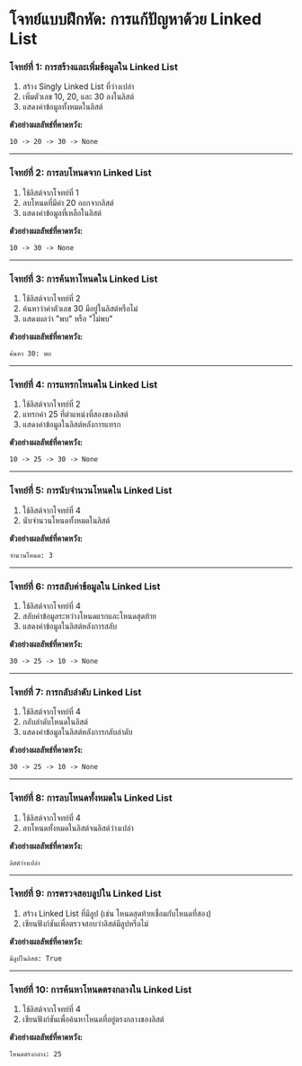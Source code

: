 # โจทย์แบบฝึกหัด: การแก้ปัญหาด้วย Linked List

### **โจทย์ที่ 1:** การสร้างและเพิ่มข้อมูลใน Linked List
1. สร้าง Singly Linked List ที่ว่างเปล่า
2. เพิ่มตัวเลข 10, 20, และ 30 ลงในลิสต์
3. แสดงค่าข้อมูลทั้งหมดในลิสต์

**ตัวอย่างผลลัพธ์ที่คาดหวัง:**
```
10 -> 20 -> 30 -> None
```

---

### **โจทย์ที่ 2:** การลบโหนดจาก Linked List
1. ใช้ลิสต์จากโจทย์ที่ 1
2. ลบโหนดที่มีค่า 20 ออกจากลิสต์
3. แสดงค่าข้อมูลที่เหลือในลิสต์

**ตัวอย่างผลลัพธ์ที่คาดหวัง:**
```
10 -> 30 -> None
```

---

### **โจทย์ที่ 3:** การค้นหาโหนดใน Linked List
1. ใช้ลิสต์จากโจทย์ที่ 2
2. ค้นหาว่าค่าตัวเลข 30 มีอยู่ในลิสต์หรือไม่
3. แสดงผลว่า "พบ" หรือ "ไม่พบ"

**ตัวอย่างผลลัพธ์ที่คาดหวัง:**
```
ค้นหา 30: พบ
```

---

### **โจทย์ที่ 4:** การแทรกโหนดใน Linked List
1. ใช้ลิสต์จากโจทย์ที่ 2
2. แทรกค่า 25 ที่ตำแหน่งที่สองของลิสต์
3. แสดงค่าข้อมูลในลิสต์หลังการแทรก

**ตัวอย่างผลลัพธ์ที่คาดหวัง:**
```
10 -> 25 -> 30 -> None
```

---

### **โจทย์ที่ 5:** การนับจำนวนโหนดใน Linked List
1. ใช้ลิสต์จากโจทย์ที่ 4
2. นับจำนวนโหนดทั้งหมดในลิสต์

**ตัวอย่างผลลัพธ์ที่คาดหวัง:**
```
จำนวนโหนด: 3
```

---

### **โจทย์ที่ 6:** การสลับค่าข้อมูลใน Linked List
1. ใช้ลิสต์จากโจทย์ที่ 4
2. สลับค่าข้อมูลระหว่างโหนดแรกและโหนดสุดท้าย
3. แสดงค่าข้อมูลในลิสต์หลังการสลับ

**ตัวอย่างผลลัพธ์ที่คาดหวัง:**
```
30 -> 25 -> 10 -> None
```

---

### **โจทย์ที่ 7:** การกลับลำดับ Linked List
1. ใช้ลิสต์จากโจทย์ที่ 4
2. กลับลำดับโหนดในลิสต์
3. แสดงค่าข้อมูลในลิสต์หลังการกลับลำดับ

**ตัวอย่างผลลัพธ์ที่คาดหวัง:**
```
30 -> 25 -> 10 -> None
```

---

### **โจทย์ที่ 8:** การลบโหนดทั้งหมดใน Linked List
1. ใช้ลิสต์จากโจทย์ที่ 4
2. ลบโหนดทั้งหมดในลิสต์จนลิสต์ว่างเปล่า

**ตัวอย่างผลลัพธ์ที่คาดหวัง:**
```
ลิสต์ว่างเปล่า
```

---

### **โจทย์ที่ 9:** การตรวจสอบลูปใน Linked List
1. สร้าง Linked List ที่มีลูป (เช่น โหนดสุดท้ายเชื่อมกับโหนดที่สอง)
2. เขียนฟังก์ชันเพื่อตรวจสอบว่าลิสต์มีลูปหรือไม่

**ตัวอย่างผลลัพธ์ที่คาดหวัง:**
```
มีลูปในลิสต์: True
```

---

### **โจทย์ที่ 10:** การค้นหาโหนดตรงกลางใน Linked List
1. ใช้ลิสต์จากโจทย์ที่ 4
2. เขียนฟังก์ชันเพื่อค้นหาโหนดที่อยู่ตรงกลางของลิสต์

**ตัวอย่างผลลัพธ์ที่คาดหวัง:**
```
โหนดตรงกลาง: 25
```
